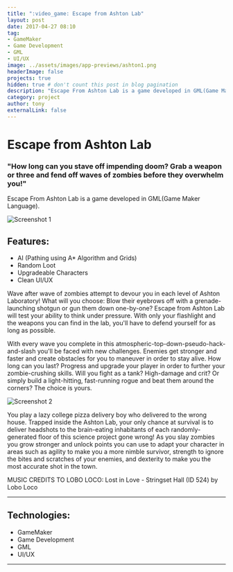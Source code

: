 ```yaml
---
title: ":video_game: Escape from Ashton Lab"
layout: post
date: 2017-04-27 08:10
tag: 
- GameMaker
- Game Development
- GML
- UI/UX
image: ../assets/images/app-previews/ashton1.png
headerImage: false
projects: true
hidden: true # don't count this post in blog pagination
description: "Escape From Ashton Lab is a game developed in GML(Game Maker Language)."
category: project
author: tony
externalLink: false
---
```


# Escape from Ashton Lab

### "How long can you stave off impending doom? Grab a weapon or three and fend off waves of zombies before they overwhelm you!"

Escape From Ashton Lab is a game developed in GML(Game Maker Language).

![Screenshot 1](https://tonydelanuez.com/assets/images/app-previews/ashton1.png)

## Features:

- AI (Pathing using A* Algorithm and Grids)
- Random Loot
- Upgradeable Characters
- Clean UI/UX

Wave after wave of zombies attempt to devour you in each level of Ashton Laboratory! What will you choose: Blow their eyebrows off with a grenade-launching shotgun or gun them down one-by-one? Escape from Ashton Lab will test your ability to think under pressure. With only your flashlight and the weapons you can find in the lab, you'll have to defend yourself for as long as possible.

With every wave you complete in this atmospheric-top-down-pseudo-hack-and-slash you'll be faced with new challenges. Enemies get stronger and faster and create obstacles for you to maneuver in order to stay alive. How long can you last? Progress and upgrade your player in order to further your zombie-crushing skills. Will you fight as a tank? High-damage and crit? Or simply build a light-hitting, fast-running rogue and beat them around the corners? The choice is yours.

![Screenshot 2](https://tonydelanuez.com/assets/images/app-previews/ashton2.png)

You play a lazy college pizza delivery boy who delivered to the wrong house. Trapped inside the Ashton Lab, your only chance at survival is to deliver headshots to the brain-eating inhabitants of each randomly-generated floor of this science project gone wrong! As you slay zombies you grow stronger and unlock points you can use to adapt your character in areas such as agility to make you a more nimble survivor, strength to ignore the bites and scratches of your enemies, and dexterity to make you the most accurate shot in the town.

MUSIC CREDITS TO LOBO LOCO: Lost in Love - Stringset Hall (ID 524) by Lobo Loco


---

## Technologies:

- GameMaker
- Game Development
- GML
- UI/UX

___




